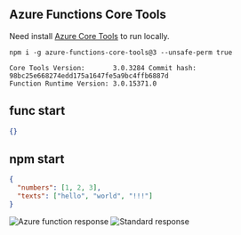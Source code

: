 ## Azure Functions Core Tools

Need install [Azure Core Tools](https://github.com/Azure/azure-functions-core-tools) to run locally.
```
npm i -g azure-functions-core-tools@3 --unsafe-perm true
```

```
Core Tools Version:       3.0.3284 Commit hash: 98bc25e668274edd175a1647fe5a9bc4ffb6887d
Function Runtime Version: 3.0.15371.0
```

## func start

```json
{}
```

## npm start

```json
{
  "numbers": [1, 2, 3],
  "texts": ["hello", "world", "!!!"]
}
```

![Azure function response](https://i.ibb.co/YTJT8y6/func.png)
![Standard response](https://i.ibb.co/VpyCsX9/local.png)
